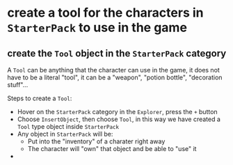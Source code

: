 # create a tool for the characters in `StarterPack` to use in the game

## create the `Tool` object in the `StarterPack` category
A `Tool` can be anything that the character can use in the game, it does not have to be a literal "tool", it can be a "weapon", "potion bottle", "decoration stuff"...

Steps to create a `Tool`:
* Hover on the `StarterPack` category in the `Explorer`, press the `+` button
* Choose `InsertObject`, then choose `Tool`, in this way we have created a `Tool` type object inside `StarterPack`
* Any object in `StarterPack` will be:
  * Put into the "inventory" of a charater right away
  * The character will "own" that object and be able to "use" it
* 
